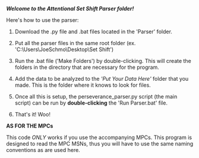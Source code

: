 ***Welcome to the Attentional Set Shift Parser folder!***

Here's how to use the parser:

1) Download the .py file and .bat files located in the 'Parser' folder.

2) Put all the parser files in the same root folder (ex. 'C:\Users\JoeSchmo\Desktop\Set Shift')

3) Run the .bat file ('Make Folders') by double-clicking. This will create the folders in the directory that are necessary for the program.

4) Add the data to be analyzed to the *'Put Your Data Here'* folder that you made. This is the folder where it knows to look for files.

5) Once all this is setup, the perseverance_parser.py script (the main script) can be run by **double-clicking** the 'Run Parser.bat' file.

6) That's it! Woo!

**AS FOR THE MPCs**

This code *ONLY* works if you use the accompanying MPCs. This program is designed to read the MPC MSNs, thus you will have to use the same naming conventions as are used here.
